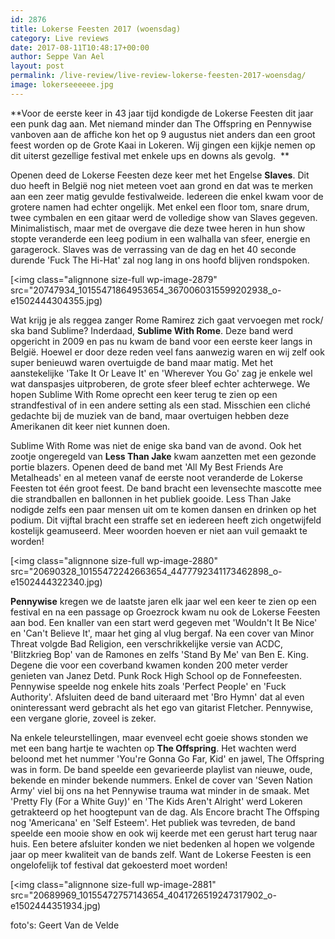 ```yaml
---
id: 2876
title: Lokerse Feesten 2017 (woensdag)
category: Live reviews
date: 2017-08-11T10:48:17+00:00
author: Seppe Van Ael
layout: post
permalink: /live-review/live-review-lokerse-feesten-2017-woensdag/
image: lokerseeeeee.jpg
---
```

**Voor de eerste keer in 43 jaar tijd kondigde de Lokerse Feesten dit jaar een punk dag aan. Met niemand minder dan The Offspring en Pennywise vanboven aan de affiche kon het op 9 augustus niet anders dan een groot feest worden op de Grote Kaai in Lokeren. Wij gingen een kijkje nemen op dit uiterst gezellige festival met enkele ups en downs als gevolg.  **

Openen deed de Lokerse Feesten deze keer met het Engelse **Slaves**. Dit duo heeft in België nog niet meteen voet aan grond en dat was te merken aan een zeer matig gevulde festivalweide. Iedereen die enkel kwam voor de grotere namen had echter ongelijk. Met enkel een floor tom, snare drum, twee cymbalen en een gitaar werd de volledige show van Slaves gegeven. Minimalistisch, maar met de overgave die deze twee heren in hun show stopte veranderde een leeg podium in een walhalla van sfeer, energie en garagerock. Slaves was de verrassing van de dag en het 40 seconde durende 'Fuck The Hi-Hat' zal nog lang in ons hoofd blijven rondspoken.

[<img class="alignnone size-full wp-image-2879" src="20747934_10155471864953654_3670060315599202938_o-e1502444304355.jpg)

Wat krijg je als reggea zanger Rome Ramirez zich gaat vervoegen met rock/ ska band Sublime? Inderdaad, **Sublime With Rome**. Deze band werd opgericht in 2009 en pas nu kwam de band voor een eerste keer langs in België. Hoewel er door deze reden veel fans aanwezig waren en wij zelf ook super benieuwd waren overtuigde de band maar matig. Met het aanstekelijke 'Take It Or Leave It' en 'Wherever You Go' zag je enkele wel wat danspasjes uitproberen, de grote sfeer bleef echter achterwege. We hopen Sublime With Rome oprecht een keer terug te zien op een strandfestival of in een andere setting als een stad. Misschien een cliché gedachte bij de muziek van de band, maar overtuigen hebben deze Amerikanen dit keer niet kunnen doen.

Sublime With Rome was niet de enige ska band van de avond. Ook het zootje ongeregeld van **Less Than Jake** kwam aanzetten met een gezonde portie blazers. Openen deed de band met 'All My Best Friends Are Metalheads' en al meteen vanaf de eerste noot veranderde de Lokerse Feesten tot één groot feest. De band bracht een levensechte mascotte mee die strandballen en ballonnen in het publiek gooide. Less Than Jake nodigde zelfs een paar mensen uit om te komen dansen en drinken op het podium. Dit vijftal bracht een straffe set en iedereen heeft zich ongetwijfeld kostelijk geamuseerd. Meer woorden hoeven er niet aan vuil gemaakt te worden!

[<img class="alignnone size-full wp-image-2880" src="20690328_10155472242663654_4477792341173462898_o-e1502444322340.jpg)

**Pennywise** kregen we de laatste jaren elk jaar wel een keer te zien op een festival en na een passage op Groezrock kwam nu ook de Lokerse Feesten aan bod. Een knaller van een start werd gegeven met 'Wouldn't It Be Nice' en 'Can't Believe It', maar het ging al vlug bergaf. Na een cover van Minor Threat volgde Bad Religion, een verschrikkelijke versie van ACDC, 'Blitzkrieg Bop' van de Ramones en zelfs 'Stand By Me' van Ben E. King. Degene die voor een coverband kwamen konden 200 meter verder genieten van Janez Detd. Punk Rock High School op de Fonnefeesten. Pennywise speelde nog enkele hits zoals 'Perfect People' en 'Fuck Authority'. Afsluiten deed de band uiteraard met 'Bro Hymn' dat al even oninteressant werd gebracht als het ego van gitarist Fletcher. Pennywise, een vergane glorie, zoveel is zeker.

Na enkele teleurstellingen, maar evenveel echt goeie shows stonden we met een bang hartje te wachten op **The Offspring**. Het wachten werd beloond met het nummer 'You're Gonna Go Far, Kid' en jawel, The Offspring was in form. De band speelde een gevarieerde playlist van nieuwe, oude, bekende en minder bekende nummers. Enkel de cover van 'Seven Nation Army' viel bij ons na het Pennywise trauma wat minder in de smaak. Met 'Pretty Fly (For a White Guy)' en 'The Kids Aren't Alright' werd Lokeren getrakteerd op het hoogtepunt van de dag. Als Encore bracht The Offsping nog 'Americana' en 'Self Esteem'. Het publiek was tevreden, de band speelde een mooie show en ook wij keerde met een gerust hart terug naar huis. Een betere afsluiter konden we niet bedenken al hopen we volgende jaar op meer kwaliteit van de bands zelf. Want de Lokerse Feesten is een ongelofelijk tof festival dat gekoesterd moet worden!

[<img class="alignnone size-full wp-image-2881" src="20689969_10155472757143654_4041726519247317902_o-e1502444351934.jpg)

foto's: Geert Van de Velde